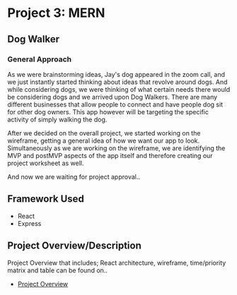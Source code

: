 # Project 3: MERN
## Dog Walker

### General Approach

As we were brainstorming ideas, Jay's dog appeared in the zoom call, and we just instantly started thinking about ideas that revolve around dogs. And while considering dogs, we were thinking of what certain needs there would be considering dogs and we arrived upon Dog Walkers. There are many different businesses that allow people to connect and have people dog sit for other dog owners. This app however will be targeting the specific activity of simply walking the dog.

After we decided on the overall project, we started working on the wireframe, getting a general idea of how we want our app to look. Simultaneously as we are working on the wireframe, we are identifying the MVP and postMVP aspects of the app itself and therefore creating our project worksheet as well.

And now we are waiting for project approval..


## Framework Used

- React
- Express

## Project Overview/Description

Project Overview that includes; React architecture, wireframe, time/priority matrix and table can be found on..
- [Project Overview](planning/project-worksheet.md)